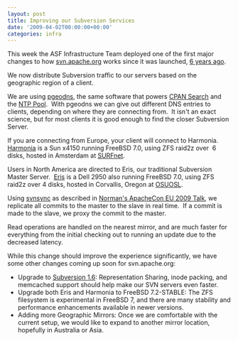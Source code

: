 ```yaml
---
layout: post
title: Improving our Subversion Services
date: '2009-04-02T00:00:00+00:00'
categories: infra
---
```

<p>This week the ASF Infrastructure Team deployed one of the first major changes to how <a href="http://svn.apache.org/">svn.apache.org</a> works since it was launched, <a href="http://svn.apache.org/viewvc?view=rev&amp;revision=1">6 years ago</a>.<br /></p><p><a href="http://geo.bitnames.com/"></a>We now distribute Subversion traffic to our servers based on the geographic region of a client.</p><p>We are using <a href="http://geo.bitnames.com/">pgeodns</a>, the same software that powers <a href="http://search.cpan.org/">CPAN</a><a href="http://search.cpan.org/"> Search</a> and the <a href="http://www.pool.ntp.org/">NTP Pool</a>.&nbsp; With pgeodns we can give out different DNS entries to clients, depending on where they are connecting from.&nbsp; It isn't an exact science, but for most clients it is good enough to find the closer Subversion Server.<br /></p><p>If you are connecting from Europe, your client will connect to Harmonia.&nbsp; <a href="http://www.apache.org/dev/machines.html#harmonia">Harmonia</a> is a Sun x4150 running FreeBSD 7.0, using ZFS raid2z over&nbsp; 6 disks, hosted in Amsterdam at <a href="http://www.surfnet.nl/en/">SURFnet</a>.<br /></p><p>Users in North America are directed to Eris, our traditional Subversion Master Server.&nbsp; <a href="http://www.apache.org/dev/machines.html#eris">Eris</a> is a Dell 2950 also running FreeBSD 7.0, using ZFS raid2z over 4 disks, hosted in Corvallis, Oregon at <a href="http://osuosl.org">OSUOSL</a>.<br /></p><p>Using <a href="http://svnbook.red-bean.com/nightly/en/svn.ref.svnsync.html">svnsync</a> as described in <a href="https://blogs.apache.org/infra/entry/subversion_on_the_fly_replication">Norman's ApacheCon EU 2009 Talk</a>, we replicate all commits to the master to the slave in real time.&nbsp; If a commit is made to the slave, we proxy the commit to the master.</p><p>Read operations are handled on the nearest mirror, and are much faster for everything from the initial checking out to running an update due to the decreased latency.<br /></p><p>While this change should improve the experience significantly, we have some other changes coming up soon for svn.apache.org:<br /></p><ul><li>Upgrade to <a href="http://subversion.tigris.org/svn_1.6_releasenotes.html">Subversion 1.6</a>: Representation Sharing, inode packing, and memcached support should help make our SVN servers even faster.</li><li>Upgrade both Eris and Harmonia to FreeBSD 7.2-STABLE: The ZFS filesystem is experimental in FreeBSD 7, and there are many stability and performance enhancements available in newer versions.<br /></li><li>Adding more Geographic Mirrors: Once we are comfortable with the current setup, we would like to expand to another mirror location, hopefully in Australia or Asia.&nbsp;</li></ul><br />
